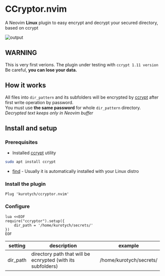 # CCryptor.nvim
A Neovim **Linux** plugin to easy encrypt and decrypt your secured directory, based on ccrypt 


![output](https://user-images.githubusercontent.com/20345096/200641339-0b58cfcd-5152-4295-a72f-250c22af981b.gif)

## WARNING
This is very first verions. The plugin under testing with `ccrypt 1.11 version`  
Be careful, **you can lose your data.**  

## How it works

All files into `dir_pattern` and its subfolders will be encrypted by [ccrypt](https://ccrypt.sourceforge.net/) after first write operation by password.  
You must use **the same password** for whole `dir_pattern` directory.  
*Decrypted text keeps only in Neovim buffer*

## Install and setup
### Prerequisites
- Installed [ccrypt](https://ccrypt.sourceforge.net/) utility
```bash
sudo apt install ccrypt
```
- [find](https://www.gnu.org/software/findutils/) - Usually it is automatically installed with your Linux distro

### Install the plugin
```vim
Plug 'kurotych/ccryptor.nvim'
```
### Configure
```vim
lua <<EOF
require("ccryptor").setup({
    dir_path = '/home/kurotych/secrets/'
})
EOF
```
| setting | description | example |
| --- | --- | --- |
| dir_path | directory path that will be ecnrypted (with its subfolders) | /home/kurotych/secrets/ |
